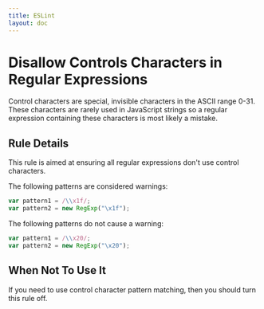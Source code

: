 ```yaml
---
title: ESLint
layout: doc
---
```

# Disallow Controls Characters in Regular Expressions

Control characters are special, invisible characters in the ASCII range 0-31. These characters are rarely used in JavaScript strings so a regular expression containing these characters is most likely a mistake.

## Rule Details

This rule is aimed at ensuring all regular expressions don't use control characters.


The following patterns are considered warnings:

```js
var pattern1 = /\\x1f/;
var pattern2 = new RegExp("\x1f");
```

The following patterns do not cause a warning:

```js
var pattern1 = /\\x20/;
var pattern2 = new RegExp("\x20");
```

## When Not To Use It

If you need to use control character pattern matching, then you should turn this rule off.